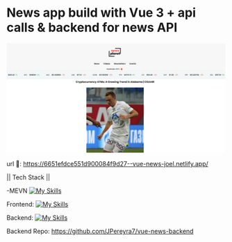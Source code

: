 # News app build with Vue 3 + api calls & backend for news API
![Screenshots](https://github.com/JPereyra7/vue-news/blob/main/src/assets/sitescrnsh.png?raw=true)

url 🔗: https://6651efdce551d900084f9d27--vue-news-joel.netlify.app/

|| Tech Stack ||

-MEVN [![My Skills](https://skillicons.dev/icons?i=express,vue,node)](https://skillicons.dev)

Frontend:
[![My Skills](https://skillicons.dev/icons?i=js,html,css,vue)](https://skillicons.dev)

Backend:
[![My Skills](https://skillicons.dev/icons?i=js,express,node,netlify)](https://skillicons.dev)

Backend Repo: https://github.com/JPereyra7/vue-news-backend
